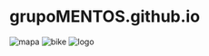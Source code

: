 # grupoMENTOS.github.io
![mapa](https://user-images.githubusercontent.com/31188985/131127814-1cbd12c5-2a04-4da8-93b1-c6580a2d2c73.png)
![bike](https://user-images.githubusercontent.com/31188985/131127819-a84f888e-6279-47d6-b4e3-224028deea31.png)
![logo](https://user-images.githubusercontent.com/31188985/131127824-52cc13cf-52d2-448d-a2d9-f9b8d34c55cc.png)
